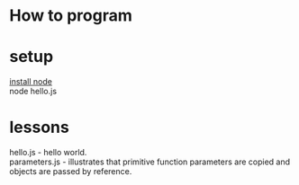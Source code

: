 # How to program

# setup 
[install node](https://nodejs.org/en/download/)  
node hello.js

# lessons
hello.js - hello world.  
parameters.js - illustrates that primitive function parameters are copied and objects are passed by reference.


